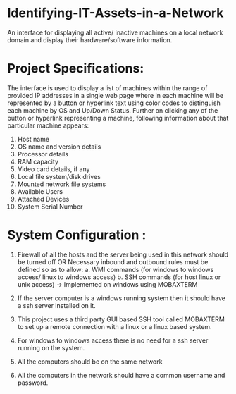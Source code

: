 # Identifying-IT-Assets-in-a-Network
An interface for displaying all active/ inactive machines on a local network domain and display their hardware/software  information.

# Project Specifications:

The interface is used to display a list of machines within the range of provided IP addresses in a single web page where in each machine will be represented by a button or hyperlink text using color codes to distinguish each machine by OS and Up/Down Status.
Further on clicking any of the button or hyperlink representing a machine, following information about that particular machine appears:

1.	 Host name
2.	 OS name and version details
3.	 Processor details
4.	 RAM capacity
5.	 Video card details, if any
6.	 Local file system/disk drives
7.	 Mounted network file systems
8.	 Available Users
9.	 Attached Devices
10.  System Serial Number

# System Configuration : 

1.	Firewall of all the hosts and the server being used in this network should be turned off
    OR
    Necessary inbound and outbound rules must be defined so as to allow:
      a.	WMI commands (for windows to windows access/ linux to windows access)
      b.	SSH commands (for host linux or unix access) -> Implemented on windows using MOBAXTERM

2.	If the server computer is a windows running system then it should have a ssh server installed on it.
3.	This project uses a third party GUI based SSH tool called MOBAXTERM to set up a remote connection with a linux or a linux based           system.
4.	For windows to windows access there is no need for a ssh server running on the system.
5.	All the computers should be on the same network
6.	All the computers in the network should have a common username and password.

